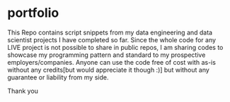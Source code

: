 # portfolio

This Repo contains script snippets from my data engineering and data scientist projects I have completed so far. Since the whole code for any LIVE project is not possible to share in public repos, I am sharing codes to showcase my programming pattern and standard to my prospective employers/companies. Anyone can use the code free of cost with as-is without any credits[but would appreciate it though :)] but without any guarantee or liability from my side.

Thank you
